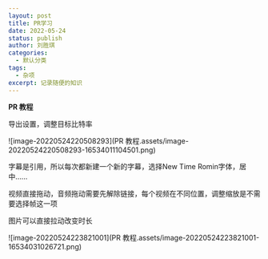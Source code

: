 ```yaml
---
layout: post
title: PR学习
date: 2022-05-24
status: publish
author: 刘胜琪
categories: 
  - 默认分类
tags: 
  - 杂项
excerpt: 记录随便的知识
---
```


**PR 教程**

导出设置，调整目标比特率

![image-20220524220508293](PR 教程.assets/image-20220524220508293-16534011104501.png)

字幕是引用，所以每次都新建一个新的字幕，选择New Time Romin字体，居中……

视频直接拖动，音频拖动需要先解除链接，每个视频在不同位置，调整缩放是不需要选择帧这一项

图片可以直接拉动改变时长

![image-20220524223821001](PR 教程.assets/image-20220524223821001-16534031026721.png)